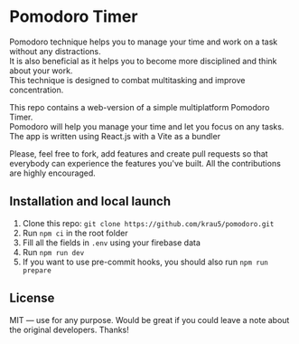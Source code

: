 # Pomodoro Timer

Pomodoro technique helps you to manage your time and work on a task without any distractions. <br />
It is also beneficial as it helps you to become more disciplined and think about your work. <br />
This technique is designed to combat multitasking and improve concentration.

This repo contains a web-version of a simple multiplatform Pomodoro Timer. <br />
Pomodoro will help you manage your time and let you focus on any tasks. <br />
The app is written using React.js with a Vite as a bundler

Please, feel free to fork, add features and create pull requests so that everybody can experience the features you've built.
All the contributions are highly encouraged.

## Installation and local launch

1. Clone this repo: `git clone https://github.com/krau5/pomodoro.git`
2. Run `npm ci` in the root folder
3. Fill all the fields in `.env` using your firebase data
4. Run `npm run dev`
5. If you want to use pre-commit hooks, you should also run `npm run prepare`

## License

MIT — use for any purpose. Would be great if you could leave a note about the original developers. Thanks!
